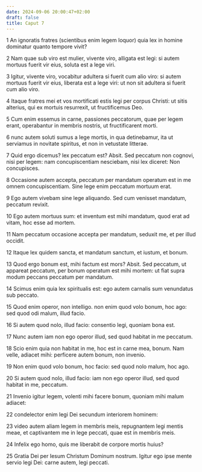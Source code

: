 ```yaml
---
date: 2024-09-06 20:00:47+02:00
draft: false
title: Caput 7
---
```





1 An ignoratis fratres (scientibus enim legem loquor) quia lex in homine dominatur quanto tempore vivit?

2 Nam quae sub viro est mulier, vivente viro, alligata est legi: si autem mortuus fuerit vir eius, soluta est a lege viri.

3 Igitur, vivente viro, vocabitur adultera si fuerit cum alio viro: si autem mortuus fuerit vir eius, liberata est a lege viri: ut non sit adultera si fuerit cum alio viro.

4 Itaque fratres mei et vos mortificati estis legi per corpus Christi: ut sitis alterius, qui ex mortuis resurrexit, ut fructificemus Deo.

5 Cum enim essemus in carne, passiones peccatorum, quae per legem erant, operabantur in membris nostris, ut fructificarent morti.

6 nunc autem soluti sumus a lege mortis, in qua detinebamur, ita ut serviamus in novitate spiritus, et non in vetustate litterae.

7 Quid ergo dicemus? lex peccatum est? Absit. Sed peccatum non cognovi, nisi per legem: nam concupiscentiam nesciebam, nisi lex diceret: Non concupisces.

8 Occasione autem accepta, peccatum per mandatum operatum est in me omnem concupiscentiam. Sine lege enim peccatum mortuum erat.

9 Ego autem vivebam sine lege aliquando. Sed cum venisset mandatum, peccatum revixit.

10 Ego autem mortuus sum: et inventum est mihi mandatum, quod erat ad vitam, hoc esse ad mortem.

11 Nam peccatum occasione accepta per mandatum, seduxit me, et per illud occidit.

12 Itaque lex quidem sancta, et mandatum sanctum, et iustum, et bonum.

13 Quod ergo bonum est, mihi factum est mors? Absit. Sed peccatum, ut appareat peccatum, per bonum operatum est mihi mortem: ut fiat supra modum peccans peccatum per mandatum.

14 Scimus enim quia lex spiritualis est: ego autem carnalis sum venundatus sub peccato.

15 Quod enim operor, non intelligo. non enim quod volo bonum, hoc ago: sed quod odi malum, illud facio.

16 Si autem quod nolo, illud facio: consentio legi, quoniam bona est.

17 Nunc autem iam non ego operor illud, sed quod habitat in me peccatum.

18 Scio enim quia non habitat in me, hoc est in carne mea, bonum. Nam velle, adiacet mihi: perficere autem bonum, non invenio.

19 Non enim quod volo bonum, hoc facio: sed quod nolo malum, hoc ago.

20 Si autem quod nolo, illud facio: iam non ego operor illud, sed quod habitat in me, peccatum.

21 Invenio igitur legem, volenti mihi facere bonum, quoniam mihi malum adiacet:

22 condelector enim legi Dei secundum interiorem hominem:

23 video autem aliam legem in membris meis, repugnantem legi mentis meae, et captivantem me in lege peccati, quae est in membris meis.

24 Infelix ego homo, quis me liberabit de corpore mortis huius?

25 Gratia Dei per Iesum Christum Dominum nostrum. Igitur ego ipse mente servio legi Dei: carne autem, legi peccati.

